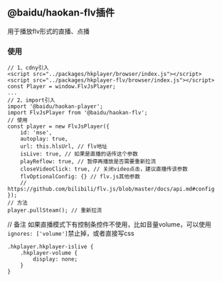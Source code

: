 ## @baidu/haokan-flv插件
用于播放flv形式的直播、点播
### 使用
```
// 1、cdny引入
<script src="../packages/hkplayer/browser/index.js"></script>
<script src="../packages/hkplayer-flv/browser/index.js"></script>
const Player = window.FlvJsPlayer;
...
// 2、import引入
import '@baidu/haokan-player';
import FlvJsPlayer from '@baidu/haokan-flv';
// 使用
const player = new FlvJsPlayer({
    id: 'mse',
    autoplay: true,
    url: this.hlsUrl, // flv地址
    isLive: true, // 如果是直播的话传这个参数
    playReflow: true, // 暂停再播放是否需要重新拉流
    closeVideoClick: true, // 关闭video点击，建议直播传该参数
    flvOptionalConfig: {} // flv.js其他参数
    // https://github.com/bilibili/flv.js/blob/master/docs/api.md#config
});
// 方法
player.pullSteam(); // 重新拉流

```
// 备注
如果直播模式下有控制条控件不使用，比如音量volume，可以使用`ignores: ['volume']`禁止掉，或者直接写css
```
.hkplayer.hkplayer-islive {
    .hkplayer-volume {
        display: none;
    }
}
```
